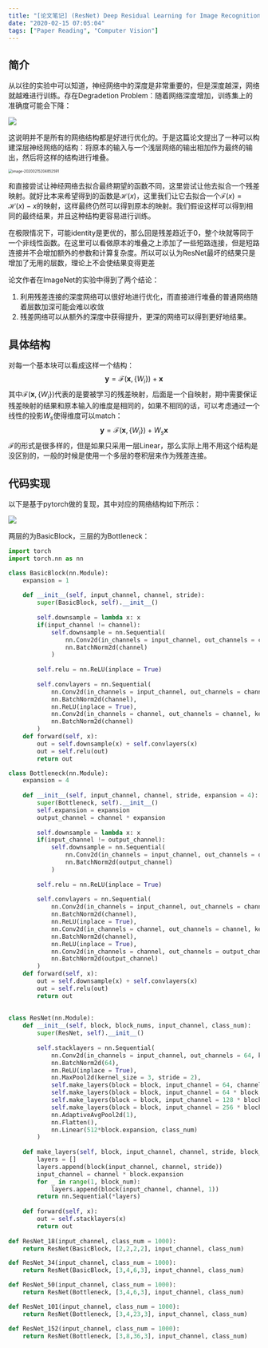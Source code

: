```yaml
---
title: "[论文笔记] (ResNet) Deep Residual Learning for Image Recognition"
date: "2020-02-15 07:05:04"
tags: ["Paper Reading", "Computer Vision"]
---
```




## 简介

从以往的实验中可以知道，神经网络中的深度是非常重要的，但是深度越深，网络就越难进行训练。存在Degradetion Problem：随着网络深度增加，训练集上的准确度可能会下降：

![](https://s2.loli.net/2023/01/10/b1LfXTaOkjdIxHl.jpg)

这说明并不是所有的网络结构都是好进行优化的。于是这篇论文提出了一种可以构建深层神经网络的结构：将原本的输入与一个浅层网络的输出相加作为最终的输出，然后将这样的结构进行堆叠。

<img src="https://s2.loli.net/2023/01/10/wnAfH6x95qhuFR3.jpg" alt="image-20200215204852591" style="zoom:50%;" />

和直接尝试让神经网络去拟合最终期望的函数不同，这里尝试让他去拟合一个残差映射。就好比本来希望得到的函数是$\mathcal{H}(x)$，这里我们让它去拟合一个$\mathcal{F}(x) = \mathcal{H}(x)-x$的映射，这样最终仍然可以得到原本的映射。我们假设这样可以得到相同的最终结果，并且这种结构更容易进行训练。

在极限情况下，可能identity是更优的，那么回是残差趋近于0，整个块就等同于一个非线性函数。在这里可以看做原本的堆叠之上添加了一些短路连接，但是短路连接并不会增加额外的参数和计算复杂度。所以可以认为ResNet最坏的结果只是增加了无用的层数，理论上不会使结果变得更差

论文作者在ImageNet的实验中得到了两个结论：

1. 利用残差连接的深度网络可以很好地进行优化，而直接进行堆叠的普通网络随着层数加深可能会难以收敛
2. 残差网络可以从额外的深度中获得提升，更深的网络可以得到更好地结果。



## 具体结构

对每一个基本块可以看成这样一个结构：
$$
\mathbf{y}=\mathcal{F}\left(\mathbf{x},\left\{W_{i}\right\}\right)+\mathbf{x}
$$
其中$\mathcal{F}\left(\mathbf{x},\left\{W_{i}\right\}\right)$代表的是要被学习的残差映射，后面是一个自映射，期中需要保证残差映射的结果和原本输入的维度是相同的，如果不相同的话，可以考虑通过一个线性的投影$W_{s}$使得维度可以match：
$$
\mathbf{y}=\mathcal{F}\left(\mathbf{x},\left\{W_{i}\right\}\right)+W_{s} \mathbf{x}
$$
$\mathcal{F}$的形式是很多样的，但是如果只采用一层Linear，那么实际上用不用这个结构是没区别的，一般的时候是使用一个多层的卷积层来作为残差连接。



## 代码实现

以下是基于pytorch做的复现，其中对应的网络结构如下所示：

![](https://s2.loli.net/2023/01/10/YMQahTe6CwrWjvH.jpg)

两层的为BasicBlock，三层的为Bottleneck：

```python
import torch
import torch.nn as nn

class BasicBlock(nn.Module):
    expansion = 1
    
    def __init__(self, input_channel, channel, stride):
        super(BasicBlock, self).__init__()
        
        self.downsample = lambda x: x
        if(input_channel != channel):
            self.downsample = nn.Sequential(
                nn.Conv2d(in_channels = input_channel, out_channels = channel, kernel_size = 1, stride = stride, bias = False),
                nn.BatchNorm2d(channel)
            )
        
        self.relu = nn.ReLU(inplace = True)
        
        self.convlayers = nn.Sequential(
            nn.Conv2d(in_channels = input_channel, out_channels = channel, kernel_size = 3, stride = stride, padding = 1, bias = False),
            nn.BatchNorm2d(channel),
            nn.ReLU(inplace = True),
            nn.Conv2d(in_channels = channel, out_channels = channel, kernel_size = 3, stride = 1, padding = 1, bias = False),
            nn.BatchNorm2d(channel)
        )
    def forward(self, x):
        out = self.downsample(x) + self.convlayers(x)
        out = self.relu(out)
        return out

class Bottleneck(nn.Module):
    expansion = 4
    
    def __init__(self, input_channel, channel, stride, expansion = 4):
        super(Bottleneck, self).__init__()
        self.expansion = expansion
        output_channel = channel * expansion
        
        self.downsample = lambda x: x
        if(input_channel != output_channel):
            self.downsample = nn.Sequential(
                nn.Conv2d(in_channels = input_channel, out_channels = output_channel, kernel_size = 1, stride = stride, bias = False),
                nn.BatchNorm2d(output_channel)
            )
        
        self.relu = nn.ReLU(inplace = True)
        
        self.convlayers = nn.Sequential(
            nn.Conv2d(in_channels = input_channel, out_channels = channel, kernel_size = 1, stride = 1, bias = False),
            nn.BatchNorm2d(channel),
            nn.ReLU(inplace = True),
            nn.Conv2d(in_channels = channel, out_channels = channel, kernel_size = 3, stride = stride, padding = 1, bias = False),
            nn.BatchNorm2d(channel),
            nn.ReLU(inplace = True),
            nn.Conv2d(in_channels = channel, out_channels = output_channel, kernel_size = 1, stride = 1, bias = False),
            nn.BatchNorm2d(output_channel)
        )
    def forward(self, x):
        out = self.downsample(x) + self.convlayers(x)
        out = self.relu(out)
        return out
    
    
class ResNet(nn.Module):
    def __init__(self, block, block_nums, input_channel, class_num):
        super(ResNet, self).__init__()
        
        self.stacklayers = nn.Sequential(
            nn.Conv2d(in_channels = input_channel, out_channels = 64, kernel_size = 7, stride = 2, padding = 3, bias = False),
            nn.BatchNorm2d(64),
            nn.ReLU(inplace = True),
            nn.MaxPool2d(kernel_size = 3, stride = 2),
            self.make_layers(block = block, input_channel = 64, channel = 64, stride = 1, block_num = block_nums[0]),
            self.make_layers(block = block, input_channel = 64 * block.expansion, channel = 128, stride = 2, block_num = block_nums[1]),
            self.make_layers(block = block, input_channel = 128 * block.expansion, channel = 256, stride = 2, block_num = block_nums[2]),
            self.make_layers(block = block, input_channel = 256 * block.expansion, channel = 512, stride = 2, block_num = block_nums[3]),
            nn.AdaptiveAvgPool2d(1),
            nn.Flatten(),
            nn.Linear(512*block.expansion, class_num)
        )
    
    def make_layers(self, block, input_channel, channel, stride, block_num, expansion = 4, reduction = 16):
        layers = []
        layers.append(block(input_channel, channel, stride))
        input_channel = channel * block.expansion
        for _ in range(1, block_num):
            layers.append(block(input_channel, channel, 1))
        return nn.Sequential(*layers)
    
    def forward(self, x):
        out = self.stacklayers(x)
        return out
    
def ResNet_18(input_channel, class_num = 1000):
    return ResNet(BasicBlock, [2,2,2,2], input_channel, class_num)

def ResNet_34(input_channel, class_num = 1000):
    return ResNet(BasicBlock, [3,4,6,3], input_channel, class_num)

def ResNet_50(input_channel, class_num = 1000):
    return ResNet(Bottleneck, [3,4,6,3], input_channel, class_num)

def ResNet_101(input_channel, class_num = 1000):
    return ResNet(Bottleneck, [3,4,23,3], input_channel, class_num)

def ResNet_152(input_channel, class_num = 1000):
    return ResNet(Bottleneck, [3,8,36,3], input_channel, class_num)
   
```